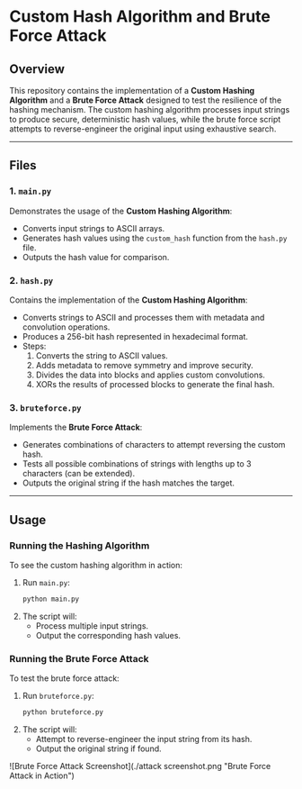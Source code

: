 # Custom Hash Algorithm and Brute Force Attack

## Overview
This repository contains the implementation of a **Custom Hashing Algorithm** and a **Brute Force Attack** designed to test the resilience of the hashing mechanism. The custom hashing algorithm processes input strings to produce secure, deterministic hash values, while the brute force script attempts to reverse-engineer the original input using exhaustive search.

---

## Files

### 1. `main.py`
Demonstrates the usage of the **Custom Hashing Algorithm**:
- Converts input strings to ASCII arrays.
- Generates hash values using the `custom_hash` function from the `hash.py` file.
- Outputs the hash value for comparison.

### 2. `hash.py`
Contains the implementation of the **Custom Hashing Algorithm**:
- Converts strings to ASCII and processes them with metadata and convolution operations.
- Produces a 256-bit hash represented in hexadecimal format.
- Steps:
  1. Converts the string to ASCII values.
  2. Adds metadata to remove symmetry and improve security.
  3. Divides the data into blocks and applies custom convolutions.
  4. XORs the results of processed blocks to generate the final hash.

### 3. `bruteforce.py`
Implements the **Brute Force Attack**:
- Generates combinations of characters to attempt reversing the custom hash.
- Tests all possible combinations of strings with lengths up to 3 characters (can be extended).
- Outputs the original string if the hash matches the target.

---

## Usage

### Running the Hashing Algorithm
To see the custom hashing algorithm in action:
1. Run `main.py`:
   ```bash
   python main.py
2. The script will:
   - Process multiple input strings.
   - Output the corresponding hash values.

### Running the Brute Force Attack
To test the brute force attack:
1. Run `bruteforce.py`:
   ```bash
   python bruteforce.py
2. The script will:
   - Attempt to reverse-engineer the input string from its hash.
   - Output the original string if found.

![Brute Force Attack Screenshot](./attack screenshot.png "Brute Force Attack in Action")
